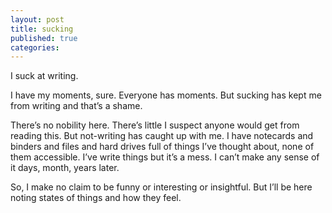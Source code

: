 ```yaml
---
layout: post
title: sucking
published: true
categories:
---
```

I suck at writing.

I have my moments, sure. Everyone has moments. But sucking has kept me from writing and that’s a shame.

There’s no nobility here. There’s little I suspect anyone would get from reading this. But not-writing has caught up with me. I have notecards and binders and files and hard drives full of things I’ve thought about, none of them accessible. I’ve write things but it’s a mess. I can’t make any sense of it days, month, years later.

So, I make no claim to be funny or interesting or insightful. But I’ll be here noting states of things and how they feel.
